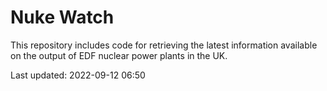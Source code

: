 # Nuke Watch

This repository includes code for retrieving the latest information available on the output of EDF nuclear power plants in the UK.

Last updated: 2022-09-12 06:50